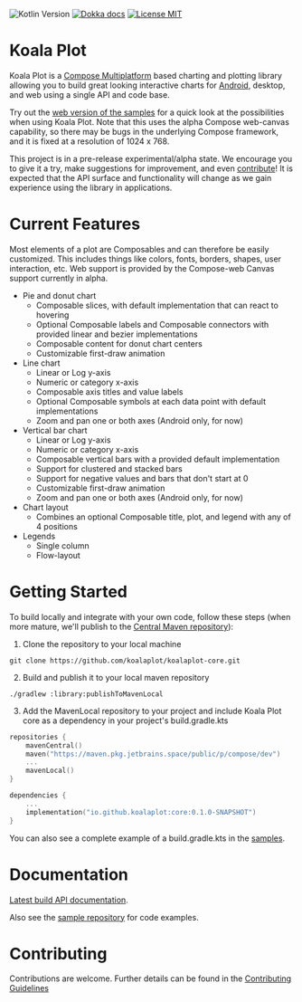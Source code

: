 ![Kotlin Version](https://img.shields.io/badge/Kotlin-1.7.0-orange)
[![Dokka docs](https://img.shields.io/badge/docs-dokka-278ec7)](http://KoalaPlot.github.io/koalaplot-core)
[![License MIT](https://img.shields.io/badge/license-MIT-278ec7.svg)](https://github.com/KoalaPlot/koalaplot-core/tree/main/LICENSE.txt)

# Koala Plot

Koala Plot is a [Compose Multiplatform](https://www.jetbrains.com/lp/compose-mpp/) based charting and plotting library
allowing you to build great looking interactive charts for
[Android](https://developer.android.com/jetpack/compose), desktop, and web using a single API and code base.

Try out the [web version of the samples](https://koalaplot.github.io/koalaplot-samples/index.html) for a quick look at
the possibilities when using Koala Plot. Note that this uses the alpha Compose web-canvas capability, so there may be
bugs in the underlying Compose framework, and it is fixed at a resolution of 1024 x 768.

This project is in a pre-release experimental/alpha state. We encourage you to give it a try, make suggestions for
improvement, and even [contribute](https://github.com/KoalaPlot/koalaplot-core/blob/main/CONTIBUTING.md)! It is expected
that the API surface and functionality will change as we gain experience using the library in applications.

# Current Features

Most elements of a plot are Composables and can therefore be easily customized. This includes things like colors, fonts,
borders, shapes, user interaction, etc. Web support is provided by the Compose-web Canvas support currently in alpha.
 
* Pie and donut chart
    * Composable slices, with default implementation that can react to hovering
    * Optional Composable labels and Composable connectors with provided linear and bezier implementations
    * Composable content for donut chart centers
    * Customizable first-draw animation
* Line chart
    * Linear or Log y-axis
    * Numeric or category x-axis
    * Composable axis titles and value labels
    * Optional Composable symbols at each data point with default implementations
    * Zoom and pan one or both axes (Android only, for now)
* Vertical bar chart
    * Linear or Log y-axis
    * Numeric or category x-axis
    * Composable vertical bars with a provided default implementation
    * Support for clustered and stacked bars
    * Support for negative values and bars that don't start at 0
    * Customizable first-draw animation
    * Zoom and pan one or both axes (Android only, for now)
* Chart layout
    * Combines an optional Composable title, plot, and legend with any of 4 positions
* Legends
    * Single column
    * Flow-layout

# Getting Started

To build locally and integrate with your own code, follow these steps (when more mature, we'll publish to
the [Central Maven repository](https://search.maven.org/)):

1. Clone the repository to your local machine

```shell
git clone https://github.com/koalaplot/koalaplot-core.git
```

2. Build and publish it to your local maven repository

```shell
./gradlew :library:publishToMavenLocal
```

3. Add the MavenLocal repository to your project and include Koala Plot core as a dependency in your project's
   build.gradle.kts

```kotlin
repositories {
    mavenCentral()
    maven("https://maven.pkg.jetbrains.space/public/p/compose/dev")
    ...
    mavenLocal()
}
```

```kotlin
dependencies {
    ...
    implementation("io.github.koalaplot:core:0.1.0-SNAPSHOT")
}
```

You can also see a complete example of a build.gradle.kts in
the [samples](https://koalaplot.github.io/koalaplot-samples).

# Documentation

[Latest build API documentation](https://koalaplot.github.io/koalaplot-core/api/0.1.0-SNAPSHOT).

Also see the [sample repository](https://github.com/KoalaPlot/koalaplot-samples) for code examples.

# Contributing

Contributions are welcome. Further details can be found in the
[Contributing Guidelines](https://github.com/KoalaPlot/koalaplot-core/blob/main/CONTRIBUTING.md)


